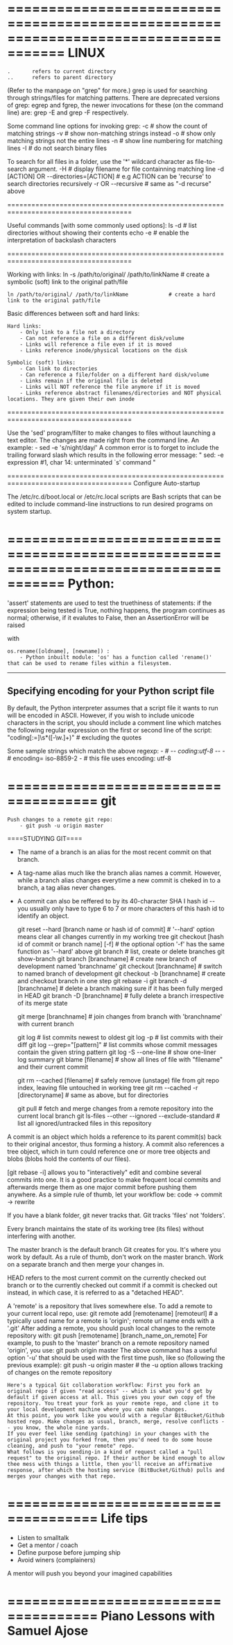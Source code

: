 =====================================================================================
LINUX
=====================================================================================

	.		refers to current directory
	..		refers to parent directory


(Refer to the manpage on "grep" for more.)
grep is used for searching through strings/files for matching patterns. There are deprecated versions of grep: egrep and fgrep, the newer invocations for these (on the command line) are:
	grep -E
and
	grep -F
respectively.

Some command line options for invoking grep:
	-c		# show the count of matching strings
	-v		# show non-matching strings instead
	-o		# show only matching strings not the entire lines
	-n		# show line numbering for matching lines
	-I		# do not search binary files

To search for all files in a folder, use the '*' wildcard character as file-to-search argument.
	-H		# display filename for file containning matching line
	-d [ACTION] OR --directories=[ACTION] 					# e.g ACTION can be 'recurse' to search directories recursively
	-r OR --recursive													# same as "-d recurse" above

=====================================================================================

Useful commands [with some commonly used options]:
	ls -d							# list directories without showing their contents
	echo -e						# enable the interpretation of backslash characters	


=====================================================================================

Working with links:
	ln -s /path/to/original/ /path/to/linkName				# create a symbolic (soft) link to the original path/file
	
	ln /path/to/original/ /path/to/linkName				# create a hard link to the original path/file
	

Basic differences between soft and hard links:

	Hard links:
		- Only link to a file not a directory
		- Can not reference a file on a different disk/volume
		- Links will reference a file even if it is moved
		- Links reference inode/physical locations on the disk

	Symbolic (soft) links:
		- Can link to directories
		- Can reference a file/folder on a different hard disk/volume
		- Links remain if the original file is deleted
		- Links will NOT reference the file anymore if it is moved
		- Links reference abstract filenames/directories and NOT physical locations. They are given their own inode

=====================================================================================

Use the 'sed' program/filter to make changes to files without launching a text editor. The changes are made right from the command line.
An example:
	- sed -e 's/night/day/'
A common error is to forget to include the trailing forward slash which results in the following error message:
	" sed: -e expression #1, char 14: unterminated `s' command "


=====================================================================================
Configure Auto-startup

The /etc/rc.d/boot.local or /etc/rc.local scripts are Bash scripts that can be edited to include command-line instructions to run desired programs on system startup.



=====================================================================================
Python:
=====================================================================================

'assert' statements are used to test the truethiness of statements:
	if the expression being tested is True, nothing happens, the program continues as normal;
	otherwise, if it evalutes to False, then an AssertionError will be raised

with

	os.rename([oldname], [newname]) :
		- Python inbuilt module: 'os' has a function called 'rename()' that can be used to rename files within a filesystem.


--------------------------------------------------
Specifying encoding for your Python script file
--------------------------------------------------

By default, the Python interpreter assumes that a script file it wants to run will be encoded
in ASCII. However, if you wish to include unicode characters in the script, you should include
a comment line which matches the following regular expression on the first or second line of the script:
		"coding[:=]\s*([-\w.]+)"			# excluding the quotes

Some sample strings which match the above regexp:
	- # -*- coding:utf-8 -*-
	- # encoding= iso-8859-2
	- # this file uses encoding: utf-8




=====================================
git
=====================================
	Push changes to a remote git repo:
		- git push -u origin master
	
====STUDYING GIT====
- The name of a branch is an alias for the most recent commit on that branch.
- A tag-name alias much like the branch alias names a commit. However, while a branch alias changes everytime a new commit is cheked in to a branch, a tag alias never changes.
- A commit can also be reffered to by its 40-character SHA I hash id -- you usually only have to type 6 to 7 or more characters of this hash id to identify an object.

	git reset --hard [branch name or hash id of commit]		# '--hard' option means clear all changes currently in my working tree
	git checkout [hash id of commit or branch name] [-f]		# the optional option '-f' has the same function as '--hard' above
	git branch																	# list, create or delete branches
	git show-branch
	git branch [branchname]												# create new branch of development named 'branchname'
	git checkout [branchname]											# switch to named branch of development
	git checkout -b [branchname]										# create and checkout branch in one step
	git rebase -i
	git branch -d [branchname]											# delete a branch making sure if it has been fully merged in HEAD 
	git branch -D [branchname]											# fully delete a branch irrespective of its merge state
	
	git merge [branchname]												# join changes from branch with 'branchname' with current branch
	
	git log																		# list commits newest to oldest
	git log -p																	# list commits with their diff
	git log --grep="[pattern]"											# list commits whose commit messages contain the given string pattern
	git log -S --one-line													# show one-liner log summary
	git blame [filename]													# show all lines of file with "filename" and their current commit
	
	git rm --cached [filename]											# safely remove (unstage) file from git repo index, leaving file untouched in working tree
	git rm --cached -r [directoryname]								# same as above, but for directories
	
	git pull																		# fetch and merge changes from a remote repository into the current local branch
	git ls-files --other --ignored --exclude-standard			# list all ignored/untracked files in this repository

A commit is an object which holds a reference to its parent commit(s) back to their original ancestor, thus forming a history. A commit also references a tree object, which in turn could reference one or more tree objects and blobs (blobs hold the contents of our files).
	
[git rebase -i] allows you to "interactively" edit and combine several commits into one. It is a good practice to make frequent local commits and afterwards merge them as one major commit before pushing them anywhere. As a simple rule of thumb, let your workflow be:
		code -> commit -> rewrite
	
If you have a blank folder, git never tracks that. Git tracks 'files' not 'folders'.
	
Every branch maintains the state of its working tree (its files) without interfering with another.
	
The master branch is the default branch Git creates for you. It's where you work by default. As a rule of thumb, don't work on the master branch. Work on a separate branch and then merge your changes in.
	
HEAD refers to the most current commit on the currently checked out branch or to the currently checked out commit if a commit is checked out instead, in which case, it is referred to as a "detached HEAD".
	
A 'remote' is a repository that lives somewhere else. To add a remote to your current local repo, use:
		git remote add [remotename] [remoteurl]		# a typically used name for a remote is 'origin'; remote url name ends with a '.git'
After adding a remote, you should push local changes to the remote repository with:
		git push [remotename] [branch_name_on_remote]
For example, to push to the 'master' branch on a remote repository named 'origin', you use:
		git push origin master
The above command has a useful option '-u' that should be used with the first time push, like so (following the previous example):
		git push -u origin master			# the -u option allows tracking of changes on the remote repository

	Here's a typical Git collaboration workflow: First you fork an original repo if given "read access" -- which is what you'd get by default if given access at all. This gives you your own copy of the repository. You treat your fork as your remote repo, and clone it to your local development machine where you can make changes.
	At this point, you work like you would with a regular BitBucket/Github hosted repo. Make changes as usual, branch, merge, resolve conflicts -- you know, the whole nine yards.
	If you ever feel like sending (patching) in your changes with the original project you forked from, then you'd need to do some house cleaning, and push to "your remote" repo.
	What follows is you sending-in a kind of request called a "pull request" to the original repo. If their author be kind enough to allow thee mess with things a little, then you'll receive an affirmative response, after which the hosting service (BitBucket/Github) pulls and merges your changes with that repo.




=====================================
Life tips
=====================================
 - Listen to smalltalk
 - Get a mentor / coach
 - Define purpose before jumping ship
 - Avoid winers (complainers)

A mentor will push you beyond your imagined capabilities



=====================================
Piano Lessons with Samuel Ajose
=====================================
